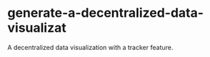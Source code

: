 # generate-a-decentralized-data-visualizat
A decentralized data visualization with a tracker feature.
